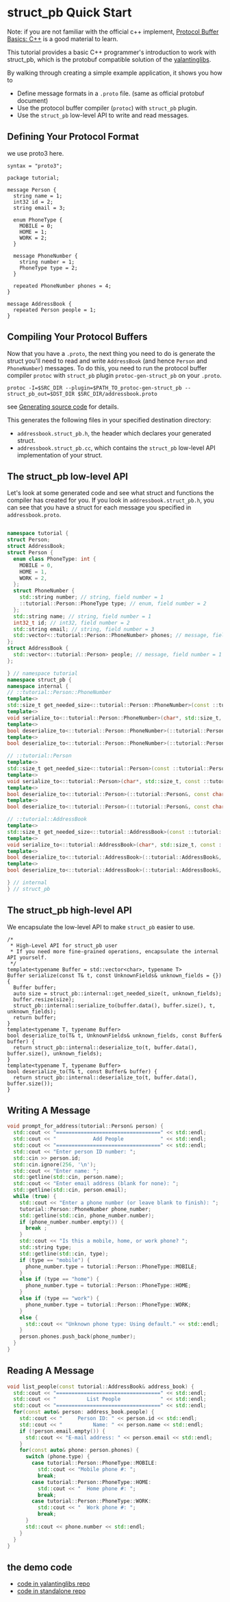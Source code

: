 # struct_pb Quick Start

Note: if you are not familiar with the official c++ implement, 
[Protocol Buffer Basics: C++](https://developers.google.com/protocol-buffers/docs/cpptutorial)
is a good material to learn.

This tutorial provides a basic C++ programmer's introduction to work with struct_pb, 
which is the protobuf compatible solution of the [yalantinglibs](https://github.com/alibaba/yalantinglibs).

By walking through creating a simple example application, it shows you how to

- Define message formats in a `.proto` file. (same as official protobuf document)
- Use the protocol buffer compiler (`protoc`) with `struct_pb` plugin.
- Use the `struct_pb` low-level API to write and read messages.

## Defining Your Protocol Format

we use proto3 here.

```
syntax = "proto3";

package tutorial;

message Person {
  string name = 1;
  int32 id = 2;
  string email = 3;

  enum PhoneType {
    MOBILE = 0;
    HOME = 1;
    WORK = 2;
  }

  message PhoneNumber {
    string number = 1;
    PhoneType type = 2;
  }

  repeated PhoneNumber phones = 4;
}

message AddressBook {
  repeated Person people = 1;
}

```

## Compiling Your Protocol Buffers

Now that you have a `.proto`, the next thing you need to do is generate the struct you'll need to
read and write `AddressBook` (and hence `Person` and `PhoneNumber`) messages.
To do this, you need to run the protocol buffer compiler `protoc` with `struct_pb` plugin `protoc-gen-struct_pb` on your `.proto`.

```shell
protoc -I=$SRC_DIR --plugin=$PATH_TO_protoc-gen-struct_pb --struct_pb_out=$DST_DIR $SRC_DIR/addressbook.proto
```
see [Generating source code](https://alibaba.github.io/yalantinglibs/en/struct_pb/struct_pb_generating_your_struct.html) for details.

This generates the following files in your specified destination directory:

- `addressbook.struct_pb.h`, the header which declares your generated struct.
- `addressbook.struct_pb.cc`, which contains the `struct_pb` low-level API implementation of your struct.


## The struct_pb low-level API

Let's look at some generated code and see what struct and functions the compiler has created for you.
If you look in `addressbook.struct_pb.h`, you can see that you have a struct for each message you specified in `addressbook.proto`.


```cpp

namespace tutorial {
struct Person;
struct AddressBook;
struct Person {
  enum class PhoneType: int {
    MOBILE = 0,
    HOME = 1,
    WORK = 2,
  };
  struct PhoneNumber {
    std::string number; // string, field number = 1
    ::tutorial::Person::PhoneType type; // enum, field number = 2
  };
  std::string name; // string, field number = 1
  int32_t id; // int32, field number = 2
  std::string email; // string, field number = 3
  std::vector<::tutorial::Person::PhoneNumber> phones; // message, field number = 4
};
struct AddressBook {
  std::vector<::tutorial::Person> people; // message, field number = 1
};

} // namespace tutorial
namespace struct_pb {
namespace internal {
// ::tutorial::Person::PhoneNumber
template<>
std::size_t get_needed_size<::tutorial::Person::PhoneNumber>(const ::tutorial::Person::PhoneNumber&, const ::struct_pb::UnknownFields& unknown_fields);
template<>
void serialize_to<::tutorial::Person::PhoneNumber>(char*, std::size_t, const ::tutorial::Person::PhoneNumber&, const ::struct_pb::UnknownFields& unknown_fields);
template<>
bool deserialize_to<::tutorial::Person::PhoneNumber>(::tutorial::Person::PhoneNumber&, const char*, std::size_t, ::struct_pb::UnknownFields& unknown_fields);
template<>
bool deserialize_to<::tutorial::Person::PhoneNumber>(::tutorial::Person::PhoneNumber&, const char*, std::size_t);

// ::tutorial::Person
template<>
std::size_t get_needed_size<::tutorial::Person>(const ::tutorial::Person&, const ::struct_pb::UnknownFields& unknown_fields);
template<>
void serialize_to<::tutorial::Person>(char*, std::size_t, const ::tutorial::Person&, const ::struct_pb::UnknownFields& unknown_fields);
template<>
bool deserialize_to<::tutorial::Person>(::tutorial::Person&, const char*, std::size_t, ::struct_pb::UnknownFields& unknown_fields);
template<>
bool deserialize_to<::tutorial::Person>(::tutorial::Person&, const char*, std::size_t);

// ::tutorial::AddressBook
template<>
std::size_t get_needed_size<::tutorial::AddressBook>(const ::tutorial::AddressBook&, const ::struct_pb::UnknownFields& unknown_fields);
template<>
void serialize_to<::tutorial::AddressBook>(char*, std::size_t, const ::tutorial::AddressBook&, const ::struct_pb::UnknownFields& unknown_fields);
template<>
bool deserialize_to<::tutorial::AddressBook>(::tutorial::AddressBook&, const char*, std::size_t, ::struct_pb::UnknownFields& unknown_fields);
template<>
bool deserialize_to<::tutorial::AddressBook>(::tutorial::AddressBook&, const char*, std::size_t);

} // internal
} // struct_pb
```

## The struct_pb high-level API

We encapsulate the low-level API to make `struct_pb` easier to use.

```
/*
 * High-Level API for struct_pb user
 * If you need more fine-grained operations, encapsulate the internal API yourself.
 */
template<typename Buffer = std::vector<char>, typename T>
Buffer serialize(const T& t, const UnknownFields& unknown_fields = {}) {
  Buffer buffer;
  auto size = struct_pb::internal::get_needed_size(t, unknown_fields);
  buffer.resize(size);
  struct_pb::internal::serialize_to(buffer.data(), buffer.size(), t, unknown_fields);
  return buffer;
}
template<typename T, typename Buffer>
bool deserialize_to(T& t, UnknownFields& unknown_fields, const Buffer& buffer) {
  return struct_pb::internal::deserialize_to(t, buffer.data(), buffer.size(), unknown_fields);
}
template<typename T, typename Buffer>
bool deserialize_to(T& t, const Buffer& buffer) {
  return struct_pb::internal::deserialize_to(t, buffer.data(), buffer.size());
}

```

## Writing A Message

```cpp
void prompt_for_address(tutorial::Person& person) {
  std::cout << "==================================" << std::endl;
  std::cout << "            Add People            " << std::endl;
  std::cout << "==================================" << std::endl;
  std::cout << "Enter person ID number: ";
  std::cin >> person.id;
  std::cin.ignore(256, '\n');
  std::cout << "Enter name: ";
  std::getline(std::cin, person.name);
  std::cout << "Enter email address (blank for none): ";
  std::getline(std::cin, person.email);
  while (true) {
    std::cout << "Enter a phone number (or leave blank to finish): ";
    tutorial::Person::PhoneNumber phone_number;
    std::getline(std::cin, phone_number.number);
    if (phone_number.number.empty()) {
      break ;
    }
    std::cout << "Is this a mobile, home, or work phone? ";
    std::string type;
    std::getline(std::cin, type);
    if (type == "mobile") {
      phone_number.type = tutorial::Person::PhoneType::MOBILE;
    }
    else if (type == "home") {
      phone_number.type = tutorial::Person::PhoneType::HOME;
    }
    else if (type == "work") {
      phone_number.type = tutorial::Person::PhoneType::WORK;
    }
    else {
      std::cout << "Unknown phone type: Using default." << std::endl;
    }
    person.phones.push_back(phone_number);
  }
}
```

## Reading A Message

```cpp
void list_people(const tutorial::AddressBook& address_book) {
  std::cout << "==================================" << std::endl;
  std::cout << "          List People             " << std::endl;
  std::cout << "==================================" << std::endl;
  for(const auto& person: address_book.people) {
    std::cout << "     Person ID: " << person.id << std::endl;
    std::cout << "          Name: " << person.name << std::endl;
    if (!person.email.empty()) {
      std::cout << "E-mail address: " << person.email << std::endl;
    }
    for(const auto& phone: person.phones) {
      switch (phone.type) {
        case tutorial::Person::PhoneType::MOBILE:
          std::cout << "Mobile phone #: ";
          break;
        case tutorial::Person::PhoneType::HOME:
          std::cout << "  Home phone #: ";
          break;
        case tutorial::Person::PhoneType::WORK:
          std::cout << "  Work phone #: ";
          break;
      }
      std::cout << phone.number << std::endl;
    }
  }
}
```

## the demo code

- [code in yalantinglibs repo](https://github.com/alibaba/yalantinglibs/blob/main/src/struct_pb/examples/tutorial.cpp)
- [code in standalone repo](https://github.com/PikachuHyA/struct_pb_tutorial)
